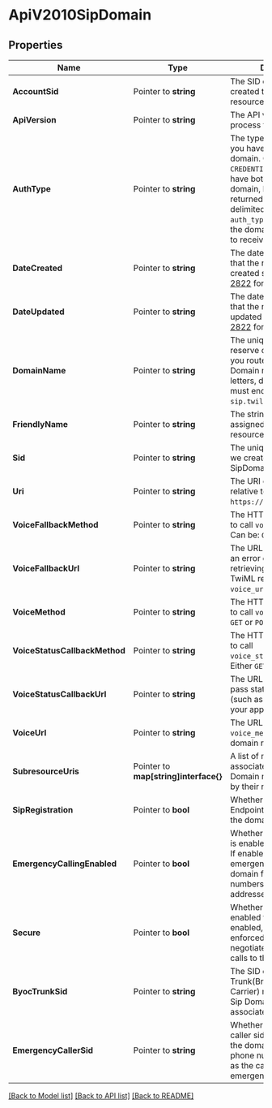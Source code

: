 # ApiV2010SipDomain

## Properties

Name | Type | Description | Notes
------------ | ------------- | ------------- | -------------
**AccountSid** | Pointer to **string** | The SID of the [Account](https://www.twilio.com/docs/iam/api/account) that created the SipDomain resource. |
**ApiVersion** | Pointer to **string** | The API version used to process the call. |
**AuthType** | Pointer to **string** | The types of authentication you have mapped to your domain. Can be: `IP_ACL` and `CREDENTIAL_LIST`. If you have both defined for your domain, both will be returned in a comma delimited string. If `auth_type` is not defined, the domain will not be able to receive any traffic. |
**DateCreated** | Pointer to **string** | The date and time in GMT that the resource was created specified in [RFC 2822](https://www.ietf.org/rfc/rfc2822.txt) format. |
**DateUpdated** | Pointer to **string** | The date and time in GMT that the resource was last updated specified in [RFC 2822](https://www.ietf.org/rfc/rfc2822.txt) format. |
**DomainName** | Pointer to **string** | The unique address you reserve on Twilio to which you route your SIP traffic. Domain names can contain letters, digits, and \"-\" and must end with `sip.twilio.com`. |
**FriendlyName** | Pointer to **string** | The string that you assigned to describe the resource. |
**Sid** | Pointer to **string** | The unique string that that we created to identify the SipDomain resource. |
**Uri** | Pointer to **string** | The URI of the resource, relative to `https://api.twilio.com`. |
**VoiceFallbackMethod** | Pointer to **string** | The HTTP method we use to call `voice_fallback_url`. Can be: `GET` or `POST`. |
**VoiceFallbackUrl** | Pointer to **string** | The URL that we call when an error occurs while retrieving or executing the TwiML requested from `voice_url`. |
**VoiceMethod** | Pointer to **string** | The HTTP method we use to call `voice_url`. Can be: `GET` or `POST`. |
**VoiceStatusCallbackMethod** | Pointer to **string** | The HTTP method we use to call `voice_status_callback_url`. Either `GET` or `POST`. |
**VoiceStatusCallbackUrl** | Pointer to **string** | The URL that we call to pass status parameters (such as call ended) to your application. |
**VoiceUrl** | Pointer to **string** | The URL we call using the `voice_method` when the domain receives a call. |
**SubresourceUris** | Pointer to **map[string]interface{}** | A list of mapping resources associated with the SIP Domain resource identified by their relative URIs. |
**SipRegistration** | Pointer to **bool** | Whether to allow SIP Endpoints to register with the domain to receive calls. |
**EmergencyCallingEnabled** | Pointer to **bool** | Whether emergency calling is enabled for the domain. If enabled, allows emergency calls on the domain from phone numbers with validated addresses. |
**Secure** | Pointer to **bool** | Whether secure SIP is enabled for the domain. If enabled, TLS will be enforced and SRTP will be negotiated on all incoming calls to this sip domain. |
**ByocTrunkSid** | Pointer to **string** | The SID of the BYOC Trunk(Bring Your Own Carrier) resource that the Sip Domain will be associated with. |
**EmergencyCallerSid** | Pointer to **string** | Whether an emergency caller sid is configured for the domain. If present, this phone number will be used as the callback for the emergency call. |

[[Back to Model list]](../README.md#documentation-for-models) [[Back to API list]](../README.md#documentation-for-api-endpoints) [[Back to README]](../README.md)


